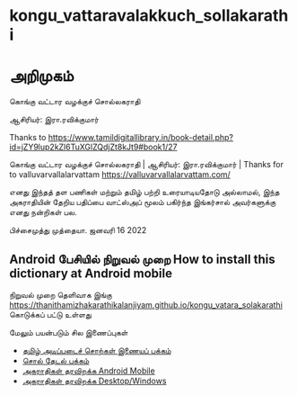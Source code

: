 # kongu_vattaravalakkuch_sollakarathi

# அறிமுகம்  

கொங்கு வட்டார வழக்குச் சொல்லகராதி

ஆசிரியர்: இரா.ரவிக்குமார்

Thanks to https://www.tamildigitallibrary.in/book-detail.php?id=jZY9lup2kZl6TuXGlZQdjZt8kJt9#book1/27

கொங்கு வட்டார வழக்குச் சொல்லகராதி | ஆசிரியர்: இரா.ரவிக்குமார் | Thanks for to valluvarvallalarvattam https://valluvarvallalarvattam.com/

எனது இந்தத் தள பணிகள் மற்றும் தமிழ் பற்றி உரையாடியதோடு அல்லாமல், இந்த அகராதியின் தேறிய பதிப்பை வாட்ஸ்அப் மூலம் பகிர்ந்த இங்கர்சால் அவர்களுக்கு எனது நன்றிகள் பல.

பிச்சைமுத்து முத்தையா.
ஜனவரி 16 2022

## Android பேசியில் நிறுவல் முறை How to install this dictionary at Android mobile

நிறுவல் முறை தெளிவாக இங்கு https://thanithamizhakarathikalanjiyam.github.io/kongu_vatara_solakarathi கொடுக்கப் பட்டு உள்ளது

மேலும் பயன்படும் சில இணைப்புகள்

- [தமிழ் அடிப்படைச் சொற்கள் இணையப் பக்கம் ](https://thanithamizhakarathikalanjiyam.github.io/tamil_basic_words/)
- [சொல் தேடல் பக்கம்](https://thanithamizhakarathikalanjiyam.github.io/)
- [அகராதிகள் தரவிறக்க Android Mobile](https://thanithamizhakarathikalanjiyam.github.io/tag/அகராதிகள்)
- [அகராதிகள் தரவிறக்க Desktop/Windows](https://github.com/ThaniThamizhAkarathiKalanjiyam/win_ttak/archive/master.zip)
